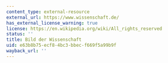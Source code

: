 ```yaml
---
content_type: external-resource
external_url: https://www.wissenschaft.de/
has_external_license_warning: true
license: https://en.wikipedia.org/wiki/All_rights_reserved
status: ''
title: Bild der Wissenschaft
uid: e63b8b75-ecf8-4bc3-bbec-f669f5a99b9f
wayback_url: ''
---
```

